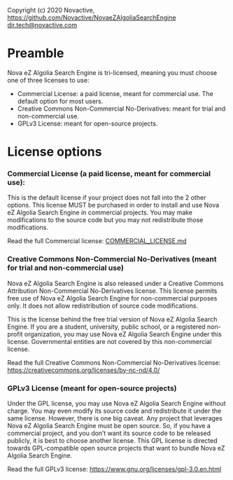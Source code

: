 Copyright (c) 2020 Novactive, https://github.com/Novactive/NovaeZAlgoliaSearchEngine <dir.tech@novactive.com>

# Preamble

Nova eZ Algolia Search Engine is tri-licensed, meaning you must choose one of three licenses to use:

- Commercial License: a paid license, meant for commercial use. The default option for most users.
- Creative Commons Non-Commercial No-Derivatives: meant for trial and non-commercial use.
- GPLv3 License: meant for open-source projects. 

# License options

### Commercial License (a paid license, meant for commercial use):
 
This is the default license if your project does not fall into the 2 other options. 
This license MUST be purchased in order to install and use Nova eZ Algolia Search Engine in commercial projects. 
You may make modifications to the source code but you may not redistribute those modifications. 

Read the full Commercial license: [COMMERCIAL_LICENSE.md](COMMERCIAL_LICENSE.md)

### Creative Commons Non-Commercial No-Derivatives (meant for trial and non-commercial use)

Nova eZ Algolia Search Engine is also released under a Creative Commons Attribution Non-Commercial No-Derivatives license. 
This license permits free use of Nova eZ Algolia Search Engine for non-commercial purposes only. It does not allow redistribution of source code modifications.

This is the license behind the free trial version of Nova eZ Algolia Search Engine. 
If you are a student, university, public school, or a registered non-profit organization, you may use Nova eZ Algolia Search Engine under this license. 
Governmental entities are not covered by this non-commercial license.

Read the full Creative Commons Non-Commercial No-Derivatives license: https://creativecommons.org/licenses/by-nc-nd/4.0/

### GPLv3 License (meant for open-source projects)

Under the GPL license, you may use Nova eZ Algolia Search Engine without charge. You may even modify its source code and redistribute it under the same license. 
However, there is one big caveat. Any project that leverages Nova eZ Algolia Search Engine must be open source. 
So, if you have a commercial project, and you don’t want its source code to be released publicly, it is best to choose another license. 
This GPL license is directed towards GPL-compatible open source projects that want to bundle Nova eZ Algolia Search Engine.

Read the full GPLv3 license: https://www.gnu.org/licenses/gpl-3.0.en.html



